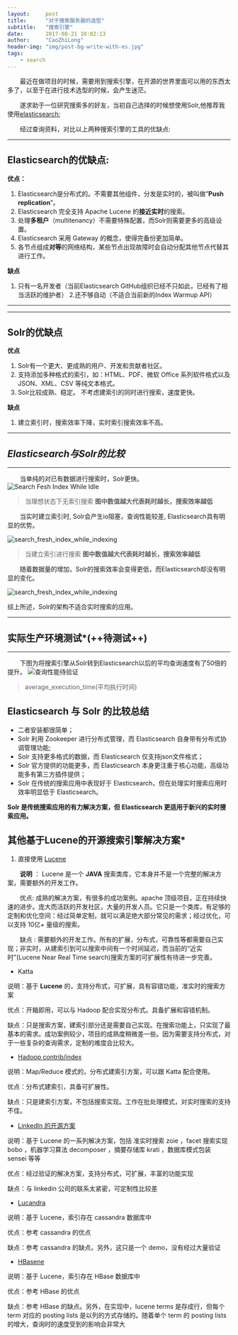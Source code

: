 ```yaml
---
layout:     post
title:      "对于搜索服务器的选型"
subtitle:   "搜索引擎"
date:       2017-08-21 10:02:13
author:     "CaoZhiLong"
header-img: "img/post-bg-write-with-es.jpg"
tags:
    - search
---
```


&emsp;&emsp;最近在做项目的时候，需要用到搜索引擎，在开源的世界里面可以用的东西太多了，以至于在进行技术选型的时候，会产生迷茫。

&emsp;&emsp;遂求助于一位研究搜索多的好友，当初自己选择的时候想使用Solr,他推荐我使用[elasticsearch](https://www.elastic.co/cn/products/elasticsearch);

&emsp;&emsp;经过查询资料，对比以上两种搜索引擎的工具的优缺点:


---

## **Elasticsearch的优缺点**:
**优点：**

1. Elasticsearch是分布式的。不需要其他组件，分发是实时的，被叫做”**Push replication**”。
2. Elasticsearch 完全支持 Apache Lucene 的**接近实时**的搜索。
3. 处理**多租户**（multitenancy）不需要特殊配置，而Solr则需要更多的高级设置。
4. Elasticsearch 采用 Gateway 的概念，使得完备份更加简单。
5. 各节点组成**对等**的网络结构，某些节点出现故障时会自动分配其他节点代替其进行工作。

**缺点**
1. 只有一名开发者（当前Elasticsearch GitHub组织已经不只如此，已经有了相当活跃的维护者）
2.还不够自动（不适合当前新的Index Warmup API）


---

---
## Solr的优缺点

**优点**

1. Solr有一个更大、更成熟的用户、开发和贡献者社区。
2. 支持添加多种格式的索引，如：HTML、PDF、微软 Office 系列软件格式以及 JSON、XML、CSV 等纯文本格式。
3. Solr比较成熟、稳定。
不考虑建索引的同时进行搜索，速度更快。

**缺点**

1. 建立索引时，搜索效率下降，实时索引搜索效率不高。

---

## *Elasticsearch与Solr的比较*

---
&emsp;&emsp;当单纯的对已有数据进行搜索时，Solr更快。
![Search Fesh Index While Idle](http://i.zhcy.tk/images/search_fresh_index_while_idle.png)
> 当理想状态下无索引搜索 
> **图中数值越大代表耗时越长，搜索效率越低**

&emsp;&emsp;当实时建立索引时, Solr会产生io阻塞，查询性能较差, Elasticsearch具有明显的优势。

![search_fresh_index_while_indexing](http://i.zhcy.tk/images/search_fresh_index_while_indexing.png)
> 当建立索引进行搜索 
> **图中数值越大代表耗时越长，搜索效率越低**

&emsp;&emsp;随着数据量的增加，Solr的搜索效率会变得更低，而Elasticsearch却没有明显的变化。

![search_fresh_index_while_indexing](http://i.zhcy.tk/images/search_fresh_index_while_indexing2.png)

综上所述，Solr的架构不适合实时搜索的应用。

---

## **实际生产环境测试***(++待测试++)
---
&emsp;&emsp;下图为将搜索引擎从Solr转到Elasticsearch以后的平均查询速度有了50倍的提升。
![查询性能待验证](http://i.zhcy.tk/images/average_execution_time.jpg)
> average_execution_time(平均执行时间)

## Elasticsearch 与 Solr 的比较总结

- 二者安装都很简单；
- Solr 利用 Zookeeper 进行分布式管理，而 Elasticsearch 自身带有分布式协调管理功能;
- Solr 支持更多格式的数据，而 Elasticsearch 仅支持json文件格式；
- Solr 官方提供的功能更多，而 Elasticsearch 本身更注重于核心功能，高级功能多有第三方插件提供；
- Solr 在传统的搜索应用中表现好于 Elasticsearch，但在处理实时搜索应用时效率明显低于 Elasticsearch。

**Solr 是传统搜索应用的有力解决方案，但 Elasticsearch 更适用于新兴的实时搜索应用。**

## **其他基于Lucene的开源搜索引擎解决方案***

1. 直接使用 [Lucene](http://lucene.apache.org/)
 
&emsp;&emsp;**说明** ： Lucene 是一个 **JAVA** 搜索类库，它本身并不是一个完整的解决方案，需要额外的开发工作。

&emsp;&emsp;优点:
 成熟的解决方案，有很多的成功案例。apache 顶级项目，正在持续快速的进步。庞大而活跃的开发社区，大量的开发人员。它只是一个类库，有足够的定制和优化空间：经过简单定制，就可以满足绝大部分常见的需求；经过优化，可以支持 10亿+ 量级的搜索。

&emsp;&emsp;缺点 : 需要额外的开发工作。所有的扩展，分布式，可靠性等都需要自己实现；非实时，从建索引到可以搜索中间有一个时间延迟，而当前的“近实时”(Lucene Near Real Time search)搜索方案的可扩展性有待进一步完善。

- Katta

说明：基于 **Lucene** 的，支持分布式，可扩展，具有容错功能，准实时的搜索方案

优点：开箱即用，可以与 Hadoop 配合实现分布式。具备扩展和容错机制。

缺点：只是搜索方案，建索引部分还是需要自己实现。在搜索功能上，只实现了最基本的需求。成功案例较少，项目的成熟度稍微差一些。因为需要支持分布式，对于一些复杂的查询需求，定制的难度会比较大。


- [Hadoop contrib/index](http://svn.apache.org/repos/asf/hadoop/mapreduce/trunk/src/contrib/index/README)

说明：Map/Reduce 模式的，分布式建索引方案，可以跟 Katta 配合使用。

优点：分布式建索引，具备可扩展性。

缺点：只是建索引方案，不包括搜索实现。工作在批处理模式，对实时搜索的支持不佳。

- [LinkedIn 的开源方案](http://sna-projects.com/)

说明：基于 Lucene 的一系列解决方案，包括 准实时搜索 zoie ，facet 搜索实现 bobo ，机器学习算法 decomposer ，摘要存储库 krati ，数据库模式包装 sensei 等等

优点：经过验证的解决方案，支持分布式，可扩展，丰富的功能实现

缺点：与 linkedin 公司的联系太紧密，可定制性比较差

- [Lucandra](https://github.com/tjake/Lucandra)

说明：基于 Lucene，索引存在 cassandra 数据库中

优点：参考 cassandra 的优点

缺点：参考 cassandra 的缺点。另外，这只是一个 demo，没有经过大量验证

- [HBasene](https://github.com/akkumar/hbasene)

说明：基于 Lucene，索引存在 HBase 数据库中

优点：参考 HBase 的优点

缺点：参考 HBase 的缺点。另外，在实现中，lucene terms 是存成行，但每个 term 对应的 posting lists 是以列的方式存储的。随着单个 term 的 posting lists 的增大，查询时的速度受到的影响会非常大
